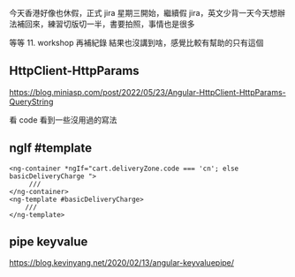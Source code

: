 今天香港好像也休假，正式 jira 星期三開始，繼續假 jira，英文少背一天今天想辦法補回來，練習切版切一半，書要拍照，事情也是很多

等等 11. workshop 再補紀錄 結果也沒講到啥，感覺比較有幫助的只有這個

## HttpClient-HttpParams

https://blog.miniasp.com/post/2022/05/23/Angular-HttpClient-HttpParams-QueryString

看 code 看到一些沒用過的寫法

## ngIf #template

```
<ng-container *ngIf="cart.deliveryZone.code === 'cn'; else basicDeliveryCharge ">
     ///
</ng-container>
<ng-template #basicDeliveryCharge>
    ///
</ng-template>
```

## pipe keyvalue

https://blog.kevinyang.net/2020/02/13/angular-keyvaluepipe/

